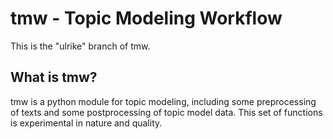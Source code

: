 tmw - Topic Modeling Workflow
=============================

This is the "ulrike" branch of tmw.

## What is tmw?

tmw is a python module for topic modeling, including some preprocessing of texts and some postprocessing of topic model data. This set of functions is experimental in nature and quality.



